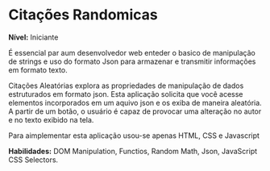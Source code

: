 # Citações Randomicas

**Nível:** Iniciante

É essencial par aum desenvolvedor web enteder o basico de manipulação de strings e uso do formato Json para armazenar e transmitir informações em formato texto. 

Citações Aleatórias explora as propriedades de manipulação de dados estruturados em formato json. Esta aplicação solicita que você acesse elementos incorporados em um aquivo json e os exiba de maneira aleatória. A partir de um botão, o usuário é capaz de provocar  uma alteração no autor e no texto exibido na tela. 

Para aimplementar esta aplicação usou-se apenas HTML, CSS e Javascript

**Habilidades:** DOM Manipulation, Functios, Random Math, Json, JavaScript CSS Selectors.



